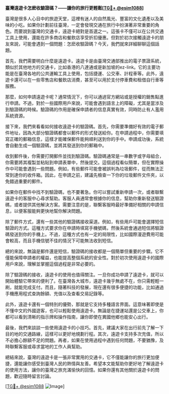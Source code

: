 **臺灣遠遊卡怎麽收驗證碼？——讓你的旅行更輕鬆[[TG💪+ @esim1088](https://t.me/s/esim1088)]**

臺灣是很多人心目中的旅遊天堂，這裡有迷人的自然風光、豐富的文化遺產以及美味的小吃。如果你計劃前往臺灣，一定會發現交通在旅行中扮演著非常重要的角色。而要說到臺灣的交通卡，遠遊卡絕對是首選之一。這張卡不僅可以在公共交通工具上使用，還能在許多商店和餐飲店享受折扣優惠。但對於初次接觸遠遊卡的朋友來說，可能會遇到一個問題：怎麽收驗證碼？今天，我們就來詳細聊聊這個話題。

首先，我們需要明白什麼是遠遊卡。遠遊卡是由臺灣交通部推出的電子票證系統，類似於其他地方的交通卡，比如香港的八達通或是新加坡的ez-link。它的主要功能是在臺灣各地的公共運輸工具上使用，包括捷運、公交車、計程車等。此外，遠遊卡還可以在一些零售店和餐飲店消費，甚至可以用於支付停車費和租借自行車等服務。

那麼，如何申請遠遊卡呢？通常情況下，你可以通過官方網站或是授權的銷售點進行申請。不過，對於一些國際用戶來說，可能會遇到語言上的障礙，尤其是當涉及到驗證碼的時候。驗證碼的作用是確保申請者的信息真實有效，同時防止有人濫用系統資源。

接下來，我們來看看如何接收遠遊卡的驗證碼。首先，你需要準備好有效的電子郵件地址，因為大部分驗證碼都會以郵件的形式發送給你。在申請過程中，你需要填寫正確的郵箱信息，這樣才能確保郵件能夠順利送到你的手中。申請成功後，系統會自動生成一個驗證碼，並將其發送到你的郵箱中。

收到郵件後，你需要打開郵件並找到驗證碼。驗證碼通常是一串數字或字母組合，你需要將其複製並粘貼到申請表單中，然後提交。這個過程看似簡單，但在實際操作中可能會遇到一些問題。例如，有些郵件可能會被誤判為垃圾郵件，從而無法正常到達你的收件箱。因此，在申請之前，建議先檢查一下你的垃圾郵件文件夾，以免錯過重要的郵件。

如果你在郵件中找不到驗證碼，也不要著急。你可以嘗試重新申請一次，或者聯繫遠遊卡的客服中心尋求幫助。客服人員通常會根據你的信息，幫助你重新發送驗證碼，或者提供其他解決方案。需要注意的是，聯繫客服時最好準備好相關的申請信息，以便客服能夠更快地幫你解決問題。

除了郵件方式，還有一些其他的驗證碼接收渠道。例如，有些用戶可能會選擇短信驗證的方式。這種方式要求你在申請時填寫手機號碼，然後系統會通過短信將驗證碼發送到你的手機上。不過，這種方式也有一定的局限性，比如國際漫遊費用可能會較高，而且手機信號不佳的情況下可能無法收到短信。

總的來說，無論是郵件還是短信，驗證碼的接收都是一個簡單但重要的步驟。它不僅能保障申請者的權益，也能提高整個系統的安全性。對於初次使用遠遊卡的國際用戶來說，理解並掌握這個過程是非常必要的。

除了驗證碼的接收，遠遊卡的使用也值得關注。一旦你成功申請了遠遊卡，就可以開始體驗它帶來的便利了。在臺灣各大城市，遠遊卡幾乎無處不在，你只需輕輕一刷，就能完成支付。而且，隨著科技的發展，現在還有很多便捷的功能，比如通過手機應用程式查詢餘額、充值以及查看交易記錄等。

此外，遠遊卡還有一個特別的優勢，那就是它支持多種語言界面。這意味著即使是不懂中文的外國遊客，也可以輕鬆使用遠遊卡。無論是在捷運站還是公交車上，你都可以看到清晰的指示牌和操作指南，讓你即使在異國他鄉也能安心出行。

最後，我們來談談一些使用遠遊卡的小技巧。首先，建議大家在出行前先了解一下目的地的交通路線，這樣可以更好地規劃行程。其次，遠遊卡支持多次充值，所以不必擔心餘額不足的問題。再者，如果在使用過程中遇到任何問題，不要猶豫，及時聯繫客服或尋求當地的工作人員幫助。

總結來說，臺灣的遠遊卡是一張非常實用的交通卡，它不僅能讓你的旅行更加便捷，還能讓你感受到臺灣人民的熱情與友善。希望本文能幫助你更好地了解遠遊卡的使用方法，讓你的臺灣之旅充滿愉快的回憶。如果你還有其他關於遠遊卡的問題，歡迎隨時留言討論。

[[TG💪+ @esim1088](https://t.me/s/esim1088) ![Image](https://i.postimg.cc/4NQfJmqS/Snipaste-2025-05-13-00-14-12.png)]